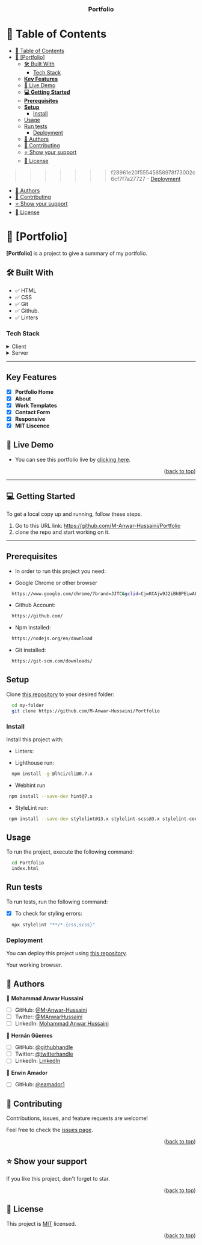 <a name="readme-top"></a>

<div align="center">
  <br/>

  <h3><b>Portfolio</b></h3>

</div>

# 📗 Table of Contents

- [📗 Table of Contents](#-table-of-contents)
- [📖 \[Portfolio\] ](#-portfolio-)
  - [🛠 Built With ](#-built-with-)
    - [Tech Stack ](#tech-stack-)
  - [**Key Features** ](#key-features-)
  - [🚀 Live Demo ](#-live-demo-)
  - [**💻 Getting Started** ](#-getting-started-)
  - [**Prerequisites**](#prerequisites)
  - [**Setup**](#setup)
    - [Install](#install)
  - [Usage](#usage)
  - [Run tests](#run-tests)
    - [Deployment](#deployment)
  - [👥 Authors ](#-authors-)
  - [🤝 Contributing ](#-contributing-)
  - [⭐️ Show your support ](#️-show-your-support-)
  - [📝 License ](#-license-)
>>>>>>> f28961e20f55545858978f73002c6cf7f7a27727
    - [Deployment](#deployment)
  - [👥 Authors ](#-authors-)
  - [🤝 Contributing ](#-contributing-)
  - [⭐️ Show your support ](#️-show-your-support-)
  - [📝 License ](#-license-)

# 📖 [Portfolio] <a name="about-project"></a>

**[Portfolio]** is a project to give a summary of my portfolio.

## 🛠 Built With <a name="built-with"></a>

- ✅ HTML
- ✅ CSS
- ✅ Git
- ✅ Github.
- ✅ Linters

### Tech Stack <a name="tech-stack"></a>

<details>
  <summary>Client</summary>
  <ul>
    <li><a href="https://www.microverse.org/">HTML5</a></li>
    <li><a href="https://www.microverse.org/">CSS3</a></li>
  </ul>
</details>

<details>
  <summary>Server</summary>
  <ul>
    <li><a href="https://marketplace.visualstudio.com/items?itemName=ritwickdey.LiveServer">VS CODE Live Server Extension</a></li>
  </ul>
</details>

---

## **Key Features** <a name="key-features"></a>

- [x] **Portfolio Home**
- [x] **About**
- [x] **Work Templates**
- [x] **Contact Form**
- [x] **Responsive**
- [x] **MIT Liscence**

## 🚀 Live Demo <a name="live-demo"></a>

- You can see this portfolio live by [clicking here](https://m-anwar-hussaini.github.io/Portfolio/).

<p align="right">(<a href="#readme-top">back to top</a>)</p>

---

## **💻 Getting Started** <a name="getting-started"></a>

To get a local copy up and running, follow these steps.

1. Go to this URL link: https://github.com/M-Anwar-Hussaini/Portfolio
2. clone the repo and start working on it.

---

## **Prerequisites**

- In order to run this project you need:

- Google Chrome or other browser

```sh
  https://www.google.com/chrome/?brand=JJTC&gclid=CjwKCAjw9J2iBhBPEiwAErwpeSDcMFWiIQWj2u5GY6owZ7OaOHw7dYYCHW7uTR4kvYosNJYd4wt4VxoCiywQAvD_BwE&gclsrc=aw.ds
```

- Github Account:

```sh
  https://github.com/
```

- Npm installed:

```sh
  https://nodejs.org/en/download
```

- Git installed:

```sh
  https://git-scm.com/downloads/
```

## **Setup**

Clone [this repository](https://github.com/M-Anwar-Hussaini/Portfolio) to your desired folder:

```sh
  cd my-folder
  git clone https://github.com/M-Anwar-Hussaini/Portfolio
```

### Install

Install this project with:

- Linters:

- Lighthouse run:

```sh
  npm install -g @lhci/cli@0.7.x
```

- Webhint run

```sh
 npm install --save-dev hint@7.x
```

- StyleLint run:

```sh
 npm install --save-dev stylelint@13.x stylelint-scss@3.x stylelint-config-standard@21.x stylelint-csstree-validator@1.x
```

## Usage

To run the project, execute the following command:

```sh
  cd Portfolio
  index.html
```

## Run tests

To run tests, run the following command:

- [x] To check for styling errors:

```sh
  npx stylelint "**/*.{css,scss}"
```

### Deployment

You can deploy this project using [this repository](https://github.com/M-Anwar-Hussaini/Portfolio).

Your working browser.

## 👥 Authors <a name="authors"></a>

👤 **Mohammad Anwar Hussaini**

- [ ] GitHub: [@M-Anwar-Hussaini](https://github.com/M-Anwar-Hussaini)
- [ ] Twitter: [@MAnwarHussaini](https://twitter.com/MAnwarHussaini)
- [ ] LinkedIn: [Mohammad Anwar Hussaini](https://www.linkedin.com/in/mohammad-anwar-hussaini-876638267/)

👤 **Hernán Güemes**

- [ ] GitHub: [@githubhandle](https://github.com/HFG43)
- [ ] Twitter: [@twitterhandle](https://twitter.com/HFG_43)
- [ ] LinkedIn: [LinkedIn](https://www.linkedin.com/in/hern%C3%A1n-g%C3%BCemes-a440591b/)

👤 **Erwin Amador**

- [ ] GitHub: [@eamador1](https://github.com/eamador1)

## 🤝 Contributing <a name="contributing"></a>

Contributions, issues, and feature requests are welcome!

Feel free to check the [issues page](https://github.com/M-Anwar-Hussaini/Portfolio/issues).

<p align="right">(<a href="#readme-top">back to top</a>)</p>

## ⭐️ Show your support <a name="support"></a>

If you like this project, don't forget to star.

<p align="right">(<a href="#readme-top">back to top</a>)</p>

## 📝 License <a name="license"></a>

This project is [MIT](./MIT.md) licensed.

<p align="right">(<a href="#readme-top">back to top</a>)</p>
